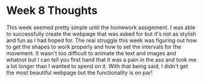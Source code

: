 # Week 8 Thoughts
This week seemed pretty simple until the homework assignment. I was able to successfully create the webpage that was asked for but it's not as stylish and fun as I had hoped for. The real struggle this week was figuring out how to get the shapes to work properly and how to set the intervals for the movement. It wasn't too difficult to animate the text and images and whatnot but I can tell you first hand that it was a pain in the ass and took me a lot longer than I wanted to spend on it. With that being said, I didn't get the most beautiful webpage but the functionality is on par!
